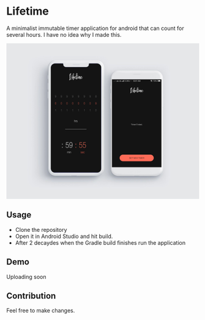 Lifetime
=========
A minimalist immutable timer application for android that can count for several hours. I have no idea why I made this.

<img src="assets/6eb9b0a848feb8c4d5ea3af78fc716fd.jpg" alt="Lifetime Mockup" title="Lifetime" align="center"/>

## Usage
* Clone the repository
* Open it in Android Studio and hit build.
* After 2 decaydes when the Gradle build finishes run the application

## Demo
Uploading soon

## Contribution
Feel free to make changes.
